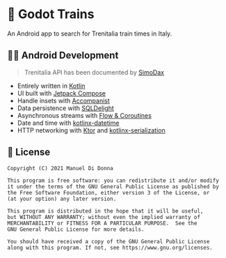 # :train2: Godot Trains

An Android app to search for Trenitalia train times in Italy. 

## :man_technologist: Android Development
> Trenitalia API has been documented by [SimoDax](https://github.com/SimoDax/Trenitalia-API/wiki/API-Trenitalia---lefrecce.it)
- Entirely written in [Kotlin](https://kotlinlang.org/)
- UI built with [Jetpack Compose](https://developer.android.com/jetpack/compose)
- Handle insets with [Accompanist](https://github.com/chrisbanes/accompanist/tree/main/insets)
- Data persistence with [SQLDelight](https://github.com/cashapp/sqldelight)
- Asynchronous  streams with [Flow & Coroutines](https://github.com/Kotlin/kotlinx.coroutines)
- Date and time with [kotlinx-datetime](https://github.com/Kotlin/kotlinx-datetime)
- HTTP networking with [Ktor](https://ktor.io) and [kotlinx-serialization](https://github.com/Kotlin/kotlinx.serialization)

## :scroll: License

```
Copyright (C) 2021 Manuel Di Donna

This program is free software: you can redistribute it and/or modify
it under the terms of the GNU General Public License as published by
the Free Software Foundation, either version 3 of the License, or
(at your option) any later version.

This program is distributed in the hope that it will be useful,
but WITHOUT ANY WARRANTY; without even the implied warranty of
MERCHANTABILITY or FITNESS FOR A PARTICULAR PURPOSE.  See the
GNU General Public License for more details.

You should have received a copy of the GNU General Public License
along with this program. If not, see https://www.gnu.org/licenses.
```
